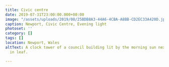 ```yaml
---
title: Civic centre
date: 2019-07-31T23:00:00.000+00:00
image: "/assets/uploads/2019/08/25BDB8A3-44A6-4CBA-A8BB-CD2EC33A420D.jpeg"
caption: Newport, Civic Centre, Evening light
photoset: ''
category: []
tags: []
location: Newport, Wales
altText: A clock tower of a council building lit by the morning sun next to a tree
  in leaf.

---
```

